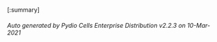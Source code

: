 






[:summary]

###### Auto generated by Pydio Cells Enterprise Distribution v2.2.3 on 10-Mar-2021
